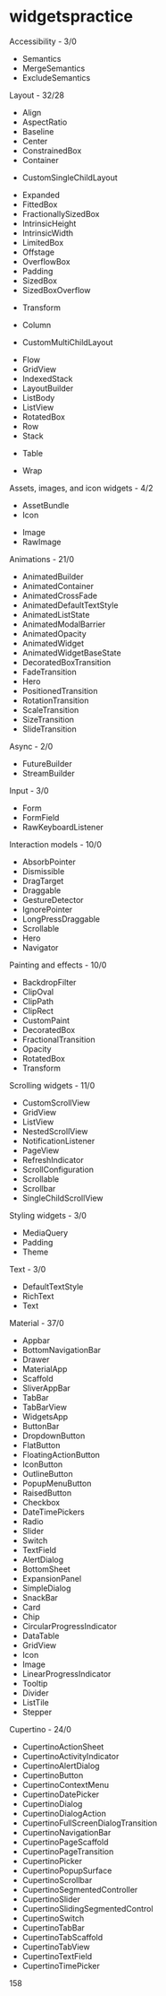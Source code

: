 # widgetspractice

Accessibility - 3/0
- Semantics
- MergeSemantics
- ExcludeSemantics

Layout - 32/28
+ Align
+ AspectRatio
+ Baseline
+ Center
+ ConstrainedBox
+ Container
- CustomSingleChildLayout
+ Expanded
+ FittedBox
+ FractionallySizedBox
+ IntrinsicHeight
+ IntrinsicWidth
+ LimitedBox
+ Offstage
+ OverflowBox
+ Padding
+ SizedBox
+ SizedBoxOverflow
- Transform
+ Column
- CustomMultiChildLayout
+ Flow
+ GridView
+ IndexedStack
+ LayoutBuilder
+ ListBody
+ ListView
+ RotatedBox
+ Row
+ Stack
- Table
+ Wrap

Assets, images, and icon widgets - 4/2
+ AssetBundle
+ Icon
- Image
- RawImage

Animations - 21/0
- AnimatedBuilder
- AnimatedContainer
- AnimatedCrossFade
- AnimatedDefaultTextStyle
- AnimatedListState
- AnimatedModalBarrier
- AnimatedOpacity
- AnimatedWidget
- AnimatedWidgetBaseState
- DecoratedBoxTransition
- FadeTransition
- Hero
- PositionedTransition
- RotationTransition
- ScaleTransition
- SizeTransition
- SlideTransition

Async - 2/0
- FutureBuilder
- StreamBuilder

Input - 3/0
- Form
- FormField
- RawKeyboardListener

Interaction models - 10/0
- AbsorbPointer
- Dismissible
- DragTarget
- Draggable
- GestureDetector
- IgnorePointer
- LongPressDraggable
- Scrollable
- Hero
- Navigator

Painting and effects - 10/0
- BackdropFilter
- ClipOval
- ClipPath
- ClipRect
- CustomPaint
- DecoratedBox
- FractionalTransition
- Opacity
- RotatedBox
- Transform

Scrolling widgets - 11/0
- CustomScrollView
- GridView
- ListView
- NestedScrollView
- NotificationListener
- PageView
- RefreshIndicator
- ScrollConfiguration
- Scrollable
- Scrollbar
- SingleChildScrollView

Styling widgets - 3/0
- MediaQuery
- Padding
- Theme

Text - 3/0
- DefaultTextStyle
- RichText
- Text

Material - 37/0
- Appbar
- BottomNavigationBar
- Drawer
- MaterialApp
- Scaffold
- SliverAppBar
- TabBar
- TabBarView
- WidgetsApp
- ButtonBar
- DropdownButton
- FlatButton
- FloatingActionButton
- IconButton
- OutlineButton
- PopupMenuButton
- RaisedButton
- Checkbox
- DateTimePickers
- Radio
- Slider
- Switch
- TextField
- AlertDialog
- BottomSheet
- ExpansionPanel
- SimpleDialog
- SnackBar
- Card
- Chip
- CircularProgressIndicator
- DataTable
- GridView
- Icon
- Image
- LinearProgressIndicator
- Tooltip
- Divider
- ListTile
- Stepper

Cupertino - 24/0
- CupertinoActionSheet
- CupertinoActivityIndicator
- CupertinoAlertDialog
- CupertinoButton
- CupertinoContextMenu
- CupertinoDatePicker
- CupertinoDialog
- CupertinoDialogAction
- CupertinoFullScreenDialogTransition
- CupertinoNavigationBar
- CupertinoPageScaffold
- CupertinoPageTransition
- CupertinoPicker
- CupertinoPopupSurface
- CupertinoScrollbar
- CupertinoSegmentedController
- CupertinoSlider
- CupertinoSlidingSegmentedControl
- CupertinoSwitch
- CupertinoTabBar
- CupertinoTabScaffold
- CupertinoTabView
- CupertinoTextField
- CupertinoTimePicker

158
